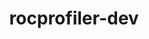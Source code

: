 ---
title: "rocprofiler-dev"
layout: cache
categories: [package, develop]
meta: {"compilers": ["gcc@11.4.0"], "num_specs": 210, "num_specs_by_stack": {"e4s": 22, "root": 210}, "oss": ["ubuntu22.04"], "platforms": ["linux"], "stacks": ["e4s", "root"], "targets": ["x86_64_v3"], "versions": ["6.3.3", "6.4.0", "6.4.1", "6.4.2", "6.4.3"]}
spec_details: [{"compiler": "gcc@11.4.0", "hash": "25r3v46vu63drfeadofdg73fnnr4tqqy", "os": "ubuntu22.04", "platform": "linux", "size": "-", "stacks": ["root"], "target": "x86_64_v3", "variants": ["build_system=cmake", "build_type=Release", "generator=make", "~ipo", "patches:=9f49746"], "versions": ["6.4.3"]}, {"compiler": "gcc@11.4.0", "hash": "27s2phbfwakghlopgtwslmxsk25wc6ad", "os": "ubuntu22.04", "platform": "linux", "size": "-", "stacks": ["root"], "target": "x86_64_v3", "variants": ["build_system=cmake", "build_type=Release", "generator=make", "~ipo", "patches:=9f49746"], "versions": ["6.3.3"]}, {"compiler": "gcc@11.4.0", "hash": "2jbcem6om7jd5pkoasu5vlxpxqojmq5r", "os": "ubuntu22.04", "platform": "linux", "size": "-", "stacks": ["root"], "target": "x86_64_v3", "variants": ["build_system=cmake", "build_type=Release", "generator=make", "~ipo", "patches:=9f49746"], "versions": ["6.4.0"]}, {"compiler": "gcc@11.4.0", "hash": "2pb3iyceunond2y5yeupy7zqojygyram", "os": "ubuntu22.04", "platform": "linux", "size": "-", "stacks": ["root"], "target": "x86_64_v3", "variants": ["build_system=cmake", "build_type=Release", "generator=make", "~ipo", "patches:=9f49746"], "versions": ["6.4.3"]}, {"compiler": "gcc@11.4.0", "hash": "2qfakpyprucryq6c4nhgoy5dgpwzvlwy", "os": "ubuntu22.04", "platform": "linux", "size": "-", "stacks": ["root"], "target": "x86_64_v3", "variants": ["build_system=cmake", "build_type=Release", "generator=make", "~ipo", "patches:=9f49746"], "versions": ["6.4.1"]}, {"compiler": "gcc@11.4.0", "hash": "2ti3xlfi2ycucac2eavb5oalt5mwxeef", "os": "ubuntu22.04", "platform": "linux", "size": "-", "stacks": ["root"], "target": "x86_64_v3", "variants": ["build_system=cmake", "build_type=Release", "generator=make", "~ipo", "patches:=9f49746"], "versions": ["6.3.3"]}, {"compiler": "gcc@11.4.0", "hash": "2ucl22noj5ecchm37x4utjcmwmvghdke", "os": "ubuntu22.04", "platform": "linux", "size": "-", "stacks": ["root"], "target": "x86_64_v3", "variants": ["build_system=cmake", "build_type=Release", "generator=make", "~ipo", "patches:=9f49746"], "versions": ["6.3.3"]}, {"compiler": "gcc@11.4.0", "hash": "2xyv7rrihq7w6na4ubcayqbgpytqrq3w", "os": "ubuntu22.04", "platform": "linux", "size": "-", "stacks": ["root"], "target": "x86_64_v3", "variants": ["build_system=cmake", "build_type=Release", "generator=make", "~ipo", "patches:=9f49746"], "versions": ["6.4.1"]}, {"compiler": "gcc@11.4.0", "hash": "2y6iewg7kgmrrcnik6wlq7dqkop72grk", "os": "ubuntu22.04", "platform": "linux", "size": "-", "stacks": ["root"], "target": "x86_64_v3", "variants": ["build_system=cmake", "build_type=Release", "generator=make", "~ipo", "patches:=9f49746"], "versions": ["6.4.1"]}, {"compiler": "gcc@11.4.0", "hash": "2zewam2tin3vnwrtrnrhsobn3e534p4u", "os": "ubuntu22.04", "platform": "linux", "size": "-", "stacks": ["root"], "target": "x86_64_v3", "variants": ["build_system=cmake", "build_type=Release", "generator=make", "~ipo", "patches:=9f49746"], "versions": ["6.3.3"]}, {"compiler": "gcc@11.4.0", "hash": "3cae57vpr5ekhdngmewc4wv2gkf2bgkx", "os": "ubuntu22.04", "platform": "linux", "size": "-", "stacks": ["root"], "target": "x86_64_v3", "variants": ["build_system=cmake", "build_type=Release", "generator=make", "~ipo", "patches:=9f49746"], "versions": ["6.3.3"]}, {"compiler": "gcc@11.4.0", "hash": "3k5rug6e37sded2te4zv3z7e2rpedmjw", "os": "ubuntu22.04", "platform": "linux", "size": "-", "stacks": ["root"], "target": "x86_64_v3", "variants": ["build_system=cmake", "build_type=Release", "generator=make", "~ipo", "patches:=9f49746"], "versions": ["6.4.1"]}, {"compiler": "gcc@11.4.0", "hash": "3snyn7u2nbwm6pkyghcm2h27kkxk2ekc", "os": "ubuntu22.04", "platform": "linux", "size": "-", "stacks": ["root"], "target": "x86_64_v3", "variants": ["build_system=cmake", "build_type=Release", "generator=make", "~ipo", "patches:=9f49746"], "versions": ["6.3.3"]}, {"compiler": "gcc@11.4.0", "hash": "3xc44o3htdctqr4h5ef7hn6yfj2wem67", "os": "ubuntu22.04", "platform": "linux", "size": "-", "stacks": ["root"], "target": "x86_64_v3", "variants": ["build_system=cmake", "build_type=Release", "generator=make", "~ipo", "patches:=9f49746"], "versions": ["6.4.0"]}, {"compiler": "gcc@11.4.0", "hash": "47c3divqpyj6nhu4i7vpffas66p7nw5z", "os": "ubuntu22.04", "platform": "linux", "size": "-", "stacks": ["root"], "target": "x86_64_v3", "variants": ["build_system=cmake", "build_type=Release", "generator=make", "~ipo", "patches:=9f49746"], "versions": ["6.4.1"]}, {"compiler": "gcc@11.4.0", "hash": "4lvmxnc4ikhrd2dxr26pe2jhmpfnxvbp", "os": "ubuntu22.04", "platform": "linux", "size": "-", "stacks": ["root"], "target": "x86_64_v3", "variants": ["build_system=cmake", "build_type=Release", "generator=make", "~ipo", "patches:=9f49746"], "versions": ["6.3.3"]}, {"compiler": "gcc@11.4.0", "hash": "4rqiktuz4jnixpnc57lsuerzmf3k3shf", "os": "ubuntu22.04", "platform": "linux", "size": "-", "stacks": ["root"], "target": "x86_64_v3", "variants": ["build_system=cmake", "build_type=Release", "generator=make", "~ipo", "patches:=9f49746"], "versions": ["6.4.1"]}, {"compiler": "gcc@11.4.0", "hash": "4svvysvw5ukzln7baq27zpcej6hx4gs6", "os": "ubuntu22.04", "platform": "linux", "size": "-", "stacks": ["root"], "target": "x86_64_v3", "variants": ["build_system=cmake", "build_type=Release", "generator=make", "~ipo", "patches:=9f49746"], "versions": ["6.4.3"]}, {"compiler": "gcc@11.4.0", "hash": "52g2xztfemsfe6cgnmqj6cqbfaw6rbzo", "os": "ubuntu22.04", "platform": "linux", "size": "-", "stacks": ["e4s", "root"], "target": "x86_64_v3", "variants": ["build_system=cmake", "build_type=Release", "generator=make", "~ipo", "patches:=9f49746"], "versions": ["6.4.3"]}, {"compiler": "gcc@11.4.0", "hash": "5jye5a3ci2slrqh7z5dlvq44pj77ynid", "os": "ubuntu22.04", "platform": "linux", "size": "-", "stacks": ["root"], "target": "x86_64_v3", "variants": ["build_system=cmake", "build_type=Release", "generator=make", "~ipo", "patches:=9f49746"], "versions": ["6.4.1"]}, {"compiler": "gcc@11.4.0", "hash": "5lluazwfg5vnywzp4kvvvuazjtng5yss", "os": "ubuntu22.04", "platform": "linux", "size": "-", "stacks": ["e4s", "root"], "target": "x86_64_v3", "variants": ["build_system=cmake", "build_type=Release", "generator=make", "~ipo", "patches:=9f49746"], "versions": ["6.4.3"]}, {"compiler": "gcc@11.4.0", "hash": "5ltccyrf6gm5uf26da5hxrtahfqcvx4m", "os": "ubuntu22.04", "platform": "linux", "size": "-", "stacks": ["root"], "target": "x86_64_v3", "variants": ["build_system=cmake", "build_type=Release", "generator=make", "~ipo", "patches:=9f49746"], "versions": ["6.4.1"]}, {"compiler": "gcc@11.4.0", "hash": "5niph4dpxa4xgbzv6ohsnzkbddvyzix5", "os": "ubuntu22.04", "platform": "linux", "size": "-", "stacks": ["root"], "target": "x86_64_v3", "variants": ["build_system=cmake", "build_type=Release", "generator=make", "~ipo", "patches:=9f49746"], "versions": ["6.4.0"]}, {"compiler": "gcc@11.4.0", "hash": "5t224x6s5taxo4grloptjenam6sku6jl", "os": "ubuntu22.04", "platform": "linux", "size": "-", "stacks": ["e4s", "root"], "target": "x86_64_v3", "variants": ["build_system=cmake", "build_type=Release", "generator=make", "~ipo", "patches:=9f49746"], "versions": ["6.4.3"]}, {"compiler": "gcc@11.4.0", "hash": "62kelmyolzxqirqnu4o3ziimgeqvgl7i", "os": "ubuntu22.04", "platform": "linux", "size": "-", "stacks": ["root"], "target": "x86_64_v3", "variants": ["build_system=cmake", "build_type=Release", "generator=make", "~ipo", "patches:=9f49746"], "versions": ["6.4.3"]}, {"compiler": "gcc@11.4.0", "hash": "6mjviio63h2avr3j5nsexmfzuswgeoi7", "os": "ubuntu22.04", "platform": "linux", "size": "-", "stacks": ["root"], "target": "x86_64_v3", "variants": ["build_system=cmake", "build_type=Release", "generator=make", "~ipo", "patches:=9f49746"], "versions": ["6.3.3"]}, {"compiler": "gcc@11.4.0", "hash": "6pv7iwossl37fz2h7k65tbiavuh5yhvf", "os": "ubuntu22.04", "platform": "linux", "size": "-", "stacks": ["root"], "target": "x86_64_v3", "variants": ["build_system=cmake", "build_type=Release", "generator=make", "~ipo", "patches:=9f49746"], "versions": ["6.4.1"]}, {"compiler": "gcc@11.4.0", "hash": "76aehcgurf6tahjpmnspcilkd4zfgkfy", "os": "ubuntu22.04", "platform": "linux", "size": "-", "stacks": ["e4s", "root"], "target": "x86_64_v3", "variants": ["build_system=cmake", "build_type=Release", "generator=make", "~ipo", "patches:=9f49746"], "versions": ["6.4.3"]}, {"compiler": "gcc@11.4.0", "hash": "77uzjlf43c6c74tp7l5c6gctc3amq6cd", "os": "ubuntu22.04", "platform": "linux", "size": "-", "stacks": ["root"], "target": "x86_64_v3", "variants": ["build_system=cmake", "build_type=Release", "generator=make", "~ipo", "patches:=9f49746"], "versions": ["6.4.1"]}, {"compiler": "gcc@11.4.0", "hash": "7ccuut3ou67irwwzb2njw7zv4tstxld2", "os": "ubuntu22.04", "platform": "linux", "size": "-", "stacks": ["root"], "target": "x86_64_v3", "variants": ["build_system=cmake", "build_type=Release", "generator=make", "~ipo", "patches:=9f49746"], "versions": ["6.3.3"]}, {"compiler": "gcc@11.4.0", "hash": "7ivinfcyhuz3ogise2nk6hrahpgvmm22", "os": "ubuntu22.04", "platform": "linux", "size": "-", "stacks": ["root"], "target": "x86_64_v3", "variants": ["build_system=cmake", "build_type=Release", "generator=make", "~ipo", "patches:=9f49746"], "versions": ["6.4.1"]}, {"compiler": "gcc@11.4.0", "hash": "7mvzik2mlo4a7fkmnceumuk5v2frucrt", "os": "ubuntu22.04", "platform": "linux", "size": "-", "stacks": ["root"], "target": "x86_64_v3", "variants": ["build_system=cmake", "build_type=Release", "generator=make", "~ipo", "patches:=9f49746"], "versions": ["6.4.2"]}, {"compiler": "gcc@11.4.0", "hash": "7w6pa4pecfd2xbngdatocdfpalafdycl", "os": "ubuntu22.04", "platform": "linux", "size": "-", "stacks": ["root"], "target": "x86_64_v3", "variants": ["build_system=cmake", "build_type=Release", "generator=make", "~ipo", "patches:=9f49746"], "versions": ["6.4.3"]}, {"compiler": "gcc@11.4.0", "hash": "7xgc4zuyiafivnd7hvsx2intkpqtos7e", "os": "ubuntu22.04", "platform": "linux", "size": "-", "stacks": ["root"], "target": "x86_64_v3", "variants": ["build_system=cmake", "build_type=Release", "generator=make", "~ipo", "patches:=9f49746"], "versions": ["6.3.3"]}, {"compiler": "gcc@11.4.0", "hash": "7zqms6clpx5knnbnb2vh246xudq3qrbs", "os": "ubuntu22.04", "platform": "linux", "size": "-", "stacks": ["root"], "target": "x86_64_v3", "variants": ["build_system=cmake", "build_type=Release", "generator=make", "~ipo", "patches:=9f49746"], "versions": ["6.3.3"]}, {"compiler": "gcc@11.4.0", "hash": "aauaydnbaysc3darl5uafqcwejq2vnkm", "os": "ubuntu22.04", "platform": "linux", "size": "-", "stacks": ["root"], "target": "x86_64_v3", "variants": ["build_system=cmake", "build_type=Release", "generator=make", "~ipo", "patches:=9f49746"], "versions": ["6.3.3"]}, {"compiler": "gcc@11.4.0", "hash": "ad6dcnpmkepgqjse4ak5r6put3i6nfq5", "os": "ubuntu22.04", "platform": "linux", "size": "-", "stacks": ["root"], "target": "x86_64_v3", "variants": ["build_system=cmake", "build_type=Release", "generator=make", "~ipo", "patches:=9f49746"], "versions": ["6.4.3"]}, {"compiler": "gcc@11.4.0", "hash": "b55euhubuicinmtgwjdicb6fya52ayhc", "os": "ubuntu22.04", "platform": "linux", "size": "-", "stacks": ["root"], "target": "x86_64_v3", "variants": ["build_system=cmake", "build_type=Release", "generator=make", "~ipo", "patches:=9f49746"], "versions": ["6.3.3"]}, {"compiler": "gcc@11.4.0", "hash": "bhgdvhs5d356r2tkxfusete4q5b7ccnm", "os": "ubuntu22.04", "platform": "linux", "size": "-", "stacks": ["root"], "target": "x86_64_v3", "variants": ["build_system=cmake", "build_type=Release", "generator=make", "~ipo", "patches:=9f49746"], "versions": ["6.4.3"]}, {"compiler": "gcc@11.4.0", "hash": "bivugug5cweo62knkgidfedmkw3n5yyx", "os": "ubuntu22.04", "platform": "linux", "size": "-", "stacks": ["root"], "target": "x86_64_v3", "variants": ["build_system=cmake", "build_type=Release", "generator=make", "~ipo", "patches:=9f49746"], "versions": ["6.4.3"]}, {"compiler": "gcc@11.4.0", "hash": "blbgkio3gbpfmwcoxqhcmy762mv3rznp", "os": "ubuntu22.04", "platform": "linux", "size": "-", "stacks": ["root"], "target": "x86_64_v3", "variants": ["build_system=cmake", "build_type=Release", "generator=make", "~ipo", "patches:=9f49746"], "versions": ["6.4.1"]}, {"compiler": "gcc@11.4.0", "hash": "bnchbonsy2mku7hwepv3xdftdpudx4qt", "os": "ubuntu22.04", "platform": "linux", "size": "-", "stacks": ["root"], "target": "x86_64_v3", "variants": ["build_system=cmake", "build_type=Release", "generator=make", "~ipo", "patches:=9f49746"], "versions": ["6.4.1"]}, {"compiler": "gcc@11.4.0", "hash": "boqvrxmibcsvlyejkqrdifyt7u732gon", "os": "ubuntu22.04", "platform": "linux", "size": "-", "stacks": ["root"], "target": "x86_64_v3", "variants": ["build_system=cmake", "build_type=Release", "generator=make", "~ipo", "patches:=9f49746"], "versions": ["6.3.3"]}, {"compiler": "gcc@11.4.0", "hash": "btqdzdnhx362colyoc4d6qpu5gsur7fg", "os": "ubuntu22.04", "platform": "linux", "size": "-", "stacks": ["root"], "target": "x86_64_v3", "variants": ["build_system=cmake", "build_type=Release", "generator=make", "~ipo", "patches:=9f49746"], "versions": ["6.4.3"]}, {"compiler": "gcc@11.4.0", "hash": "c5rrah74dhjpkgfrwk62dfvpmuvm66vw", "os": "ubuntu22.04", "platform": "linux", "size": "-", "stacks": ["root"], "target": "x86_64_v3", "variants": ["build_system=cmake", "build_type=Release", "generator=make", "~ipo", "patches:=9f49746"], "versions": ["6.4.1"]}, {"compiler": "gcc@11.4.0", "hash": "c7tofyg5drn7jzevpvpjhedsvxgr5zpv", "os": "ubuntu22.04", "platform": "linux", "size": "-", "stacks": ["e4s", "root"], "target": "x86_64_v3", "variants": ["build_system=cmake", "build_type=Release", "generator=make", "~ipo", "patches:=9f49746"], "versions": ["6.4.3"]}, {"compiler": "gcc@11.4.0", "hash": "cftsh3yxgdtahxzycred63bq5sgbx3x2", "os": "ubuntu22.04", "platform": "linux", "size": "-", "stacks": ["root"], "target": "x86_64_v3", "variants": ["build_system=cmake", "build_type=Release", "generator=make", "~ipo", "patches:=9f49746"], "versions": ["6.4.2"]}, {"compiler": "gcc@11.4.0", "hash": "cjadlrphi52ekmqdkqml4otpxnauwk3p", "os": "ubuntu22.04", "platform": "linux", "size": "-", "stacks": ["root"], "target": "x86_64_v3", "variants": ["build_system=cmake", "build_type=Release", "generator=make", "~ipo", "patches:=9f49746"], "versions": ["6.3.3"]}, {"compiler": "gcc@11.4.0", "hash": "cpmqlbpsderekn4gyubhdfs3fiad6x6k", "os": "ubuntu22.04", "platform": "linux", "size": "-", "stacks": ["root"], "target": "x86_64_v3", "variants": ["build_system=cmake", "build_type=Release", "generator=make", "~ipo", "patches:=9f49746"], "versions": ["6.4.2"]}, {"compiler": "gcc@11.4.0", "hash": "csvw7puyp5bbjau5n3647t2oinarfmjy", "os": "ubuntu22.04", "platform": "linux", "size": "-", "stacks": ["e4s", "root"], "target": "x86_64_v3", "variants": ["build_system=cmake", "build_type=Release", "generator=make", "~ipo", "patches:=9f49746"], "versions": ["6.4.3"]}, {"compiler": "gcc@11.4.0", "hash": "cxn4s7l6awhhbuihorfwtqaxwkyxf65c", "os": "ubuntu22.04", "platform": "linux", "size": "-", "stacks": ["root"], "target": "x86_64_v3", "variants": ["build_system=cmake", "build_type=Release", "generator=make", "~ipo", "patches:=9f49746"], "versions": ["6.4.0"]}, {"compiler": "gcc@11.4.0", "hash": "czyc2gzu47lbuj7nq3n25qmbad3os5pm", "os": "ubuntu22.04", "platform": "linux", "size": "-", "stacks": ["root"], "target": "x86_64_v3", "variants": ["build_system=cmake", "build_type=Release", "generator=make", "~ipo", "patches:=9f49746"], "versions": ["6.4.2"]}, {"compiler": "gcc@11.4.0", "hash": "d27ymlggm2jxs2kg3625aj7ieypvmrec", "os": "ubuntu22.04", "platform": "linux", "size": "-", "stacks": ["root"], "target": "x86_64_v3", "variants": ["build_system=cmake", "build_type=Release", "generator=make", "~ipo", "patches:=9f49746"], "versions": ["6.4.1"]}, {"compiler": "gcc@11.4.0", "hash": "dbhwp4z254g7zgbr7pta2wctcejwthsx", "os": "ubuntu22.04", "platform": "linux", "size": "-", "stacks": ["root"], "target": "x86_64_v3", "variants": ["build_system=cmake", "build_type=Release", "generator=make", "~ipo", "patches:=9f49746"], "versions": ["6.4.0"]}, {"compiler": "gcc@11.4.0", "hash": "dgubmx3gw4n7h5g4lvd4rx56vt6jgvdh", "os": "ubuntu22.04", "platform": "linux", "size": "-", "stacks": ["root"], "target": "x86_64_v3", "variants": ["build_system=cmake", "build_type=Release", "generator=make", "~ipo", "patches:=9f49746"], "versions": ["6.4.2"]}, {"compiler": "gcc@11.4.0", "hash": "dijhn5w36njfnc5bmg6qsn7mxssy4zhr", "os": "ubuntu22.04", "platform": "linux", "size": "-", "stacks": ["root"], "target": "x86_64_v3", "variants": ["build_system=cmake", "build_type=Release", "generator=make", "~ipo", "patches:=9f49746"], "versions": ["6.4.3"]}, {"compiler": "gcc@11.4.0", "hash": "dsxydcasdwl2mo56drhj3dylq2qypshi", "os": "ubuntu22.04", "platform": "linux", "size": "-", "stacks": ["root"], "target": "x86_64_v3", "variants": ["build_system=cmake", "build_type=Release", "generator=make", "~ipo", "patches:=9f49746"], "versions": ["6.4.2"]}, {"compiler": "gcc@11.4.0", "hash": "dujui2qqztkidbjd4ld7fvitbc4bvg6u", "os": "ubuntu22.04", "platform": "linux", "size": "-", "stacks": ["root"], "target": "x86_64_v3", "variants": ["build_system=cmake", "build_type=Release", "generator=make", "~ipo", "patches:=9f49746"], "versions": ["6.4.2"]}, {"compiler": "gcc@11.4.0", "hash": "dw5nyuwugktqmk2ujfcpsocmvma7km4k", "os": "ubuntu22.04", "platform": "linux", "size": "-", "stacks": ["root"], "target": "x86_64_v3", "variants": ["build_system=cmake", "build_type=Release", "generator=make", "~ipo", "patches:=9f49746"], "versions": ["6.4.3"]}, {"compiler": "gcc@11.4.0", "hash": "eikkbankrm73lbt556flonr4rd5fn3o6", "os": "ubuntu22.04", "platform": "linux", "size": "-", "stacks": ["root"], "target": "x86_64_v3", "variants": ["build_system=cmake", "build_type=Release", "generator=make", "~ipo", "patches:=9f49746"], "versions": ["6.3.3"]}, {"compiler": "gcc@11.4.0", "hash": "enpfewiwhtawqsi2of2iks6c2fh2oole", "os": "ubuntu22.04", "platform": "linux", "size": "-", "stacks": ["root"], "target": "x86_64_v3", "variants": ["build_system=cmake", "build_type=Release", "generator=make", "~ipo", "patches:=9f49746"], "versions": ["6.4.1"]}, {"compiler": "gcc@11.4.0", "hash": "esue4v3gjmsk2mb4mztltmpu2q3xhhhw", "os": "ubuntu22.04", "platform": "linux", "size": "-", "stacks": ["root"], "target": "x86_64_v3", "variants": ["build_system=cmake", "build_type=Release", "generator=make", "~ipo", "patches:=9f49746"], "versions": ["6.4.0"]}, {"compiler": "gcc@11.4.0", "hash": "euk7o6afqclzkyecude3nfzboz2x357t", "os": "ubuntu22.04", "platform": "linux", "size": "-", "stacks": ["e4s", "root"], "target": "x86_64_v3", "variants": ["build_system=cmake", "build_type=Release", "generator=make", "~ipo", "patches:=9f49746"], "versions": ["6.4.3"]}, {"compiler": "gcc@11.4.0", "hash": "ezjpf4ej5xposyiqfu5wwn55lqxnozwz", "os": "ubuntu22.04", "platform": "linux", "size": "-", "stacks": ["root"], "target": "x86_64_v3", "variants": ["build_system=cmake", "build_type=Release", "generator=make", "~ipo", "patches:=9f49746"], "versions": ["6.4.0"]}, {"compiler": "gcc@11.4.0", "hash": "f4y6nazimseof36lndiodxiqstovqtmx", "os": "ubuntu22.04", "platform": "linux", "size": "-", "stacks": ["root"], "target": "x86_64_v3", "variants": ["build_system=cmake", "build_type=Release", "generator=make", "~ipo", "patches:=9f49746"], "versions": ["6.4.3"]}, {"compiler": "gcc@11.4.0", "hash": "fgdbjjvv6lljlsfwqqbvcdjpkdxc5dpx", "os": "ubuntu22.04", "platform": "linux", "size": "-", "stacks": ["root"], "target": "x86_64_v3", "variants": ["build_system=cmake", "build_type=Release", "generator=make", "~ipo", "patches:=9f49746"], "versions": ["6.4.1"]}, {"compiler": "gcc@11.4.0", "hash": "fitf3i5in37xgzmfpqk7sibvlaxkgmk4", "os": "ubuntu22.04", "platform": "linux", "size": "-", "stacks": ["e4s", "root"], "target": "x86_64_v3", "variants": ["build_system=cmake", "build_type=Release", "generator=make", "~ipo", "patches:=9f49746"], "versions": ["6.4.3"]}, {"compiler": "gcc@11.4.0", "hash": "fk3d6gji36bfpc5snlwm3bksiqma5kme", "os": "ubuntu22.04", "platform": "linux", "size": "-", "stacks": ["root"], "target": "x86_64_v3", "variants": ["build_system=cmake", "build_type=Release", "generator=make", "~ipo", "patches:=9f49746"], "versions": ["6.4.1"]}, {"compiler": "gcc@11.4.0", "hash": "fnhox4f4huxswz4glqcyf356mn5j2ddq", "os": "ubuntu22.04", "platform": "linux", "size": "-", "stacks": ["e4s", "root"], "target": "x86_64_v3", "variants": ["build_system=cmake", "build_type=Release", "generator=make", "~ipo", "patches:=9f49746"], "versions": ["6.4.3"]}, {"compiler": "gcc@11.4.0", "hash": "g2bsqsxgcbkkqwte4i6pxzuhq45pmgsb", "os": "ubuntu22.04", "platform": "linux", "size": "-", "stacks": ["root"], "target": "x86_64_v3", "variants": ["build_system=cmake", "build_type=Release", "generator=make", "~ipo", "patches:=9f49746"], "versions": ["6.3.3"]}, {"compiler": "gcc@11.4.0", "hash": "g3x4an54i2neaw6rk4d3nnt6xmqnealh", "os": "ubuntu22.04", "platform": "linux", "size": "-", "stacks": ["root"], "target": "x86_64_v3", "variants": ["build_system=cmake", "build_type=Release", "generator=make", "~ipo", "patches:=9f49746"], "versions": ["6.4.1"]}, {"compiler": "gcc@11.4.0", "hash": "gccug7xwdndy4jxn5ykhzdgreavc5rdz", "os": "ubuntu22.04", "platform": "linux", "size": "-", "stacks": ["root"], "target": "x86_64_v3", "variants": ["build_system=cmake", "build_type=Release", "generator=make", "~ipo", "patches:=9f49746"], "versions": ["6.4.1"]}, {"compiler": "gcc@11.4.0", "hash": "gm7tkb7yaexjmt7bg5rfiqlms2xerpxs", "os": "ubuntu22.04", "platform": "linux", "size": "-", "stacks": ["e4s", "root"], "target": "x86_64_v3", "variants": ["build_system=cmake", "build_type=Release", "generator=make", "~ipo", "patches:=9f49746"], "versions": ["6.4.3"]}, {"compiler": "gcc@11.4.0", "hash": "gsbn7tveuuipbz6j24rptychmdt2lzue", "os": "ubuntu22.04", "platform": "linux", "size": "-", "stacks": ["root"], "target": "x86_64_v3", "variants": ["build_system=cmake", "build_type=Release", "generator=make", "~ipo", "patches:=9f49746"], "versions": ["6.4.3"]}, {"compiler": "gcc@11.4.0", "hash": "gyrsxjv3dkgmf5uhdfk5mqtv5mvmnkec", "os": "ubuntu22.04", "platform": "linux", "size": "-", "stacks": ["root"], "target": "x86_64_v3", "variants": ["build_system=cmake", "build_type=Release", "generator=make", "~ipo", "patches:=9f49746"], "versions": ["6.4.1"]}, {"compiler": "gcc@11.4.0", "hash": "h4jfsnkxfa2er3zekd2xvt7rpemkmd4v", "os": "ubuntu22.04", "platform": "linux", "size": "-", "stacks": ["root"], "target": "x86_64_v3", "variants": ["build_system=cmake", "build_type=Release", "generator=make", "~ipo", "patches:=9f49746"], "versions": ["6.4.0"]}, {"compiler": "gcc@11.4.0", "hash": "h5g22ci2dosuuw4wl2veoagu3dursmil", "os": "ubuntu22.04", "platform": "linux", "size": "-", "stacks": ["root"], "target": "x86_64_v3", "variants": ["build_system=cmake", "build_type=Release", "generator=make", "~ipo", "patches:=9f49746"], "versions": ["6.4.1"]}, {"compiler": "gcc@11.4.0", "hash": "h7xcx2r2wctrynwyqtth5v4fhi46hrom", "os": "ubuntu22.04", "platform": "linux", "size": "-", "stacks": ["root"], "target": "x86_64_v3", "variants": ["build_system=cmake", "build_type=Release", "generator=make", "~ipo", "patches:=9f49746"], "versions": ["6.4.1"]}, {"compiler": "gcc@11.4.0", "hash": "hdmkt4jsbjtxyecwmu63swi3reylmxgj", "os": "ubuntu22.04", "platform": "linux", "size": "-", "stacks": ["root"], "target": "x86_64_v3", "variants": ["build_system=cmake", "build_type=Release", "generator=make", "~ipo", "patches:=9f49746"], "versions": ["6.4.1"]}, {"compiler": "gcc@11.4.0", "hash": "hepnz74njxn2e5iuncipx4iu6x3ez4yi", "os": "ubuntu22.04", "platform": "linux", "size": "-", "stacks": ["root"], "target": "x86_64_v3", "variants": ["build_system=cmake", "build_type=Release", "generator=make", "~ipo", "patches:=9f49746"], "versions": ["6.4.1"]}, {"compiler": "gcc@11.4.0", "hash": "hiatd66cv4opv2mpbzymfi62klpynify", "os": "ubuntu22.04", "platform": "linux", "size": "-", "stacks": ["root"], "target": "x86_64_v3", "variants": ["build_system=cmake", "build_type=Release", "generator=make", "~ipo", "patches:=9f49746"], "versions": ["6.4.3"]}, {"compiler": "gcc@11.4.0", "hash": "hjxkynh7ksqs3zv5hbphoskffeeusbuy", "os": "ubuntu22.04", "platform": "linux", "size": "-", "stacks": ["root"], "target": "x86_64_v3", "variants": ["build_system=cmake", "build_type=Release", "generator=make", "~ipo", "patches:=9f49746"], "versions": ["6.4.1"]}, {"compiler": "gcc@11.4.0", "hash": "hnayxhich4e65ovapyf5uwoyelhrz557", "os": "ubuntu22.04", "platform": "linux", "size": "-", "stacks": ["root"], "target": "x86_64_v3", "variants": ["build_system=cmake", "build_type=Release", "generator=make", "~ipo", "patches:=9f49746"], "versions": ["6.3.3"]}, {"compiler": "gcc@11.4.0", "hash": "hrpketxkrt334ovguh4ozwpfmnquudab", "os": "ubuntu22.04", "platform": "linux", "size": "-", "stacks": ["root"], "target": "x86_64_v3", "variants": ["build_system=cmake", "build_type=Release", "generator=make", "~ipo", "patches:=9f49746"], "versions": ["6.4.2"]}, {"compiler": "gcc@11.4.0", "hash": "hvbn7px3ry5xi6szyfn2infqhtdud5gx", "os": "ubuntu22.04", "platform": "linux", "size": "-", "stacks": ["root"], "target": "x86_64_v3", "variants": ["build_system=cmake", "build_type=Release", "generator=make", "~ipo", "patches:=9f49746"], "versions": ["6.3.3"]}, {"compiler": "gcc@11.4.0", "hash": "hzs4kockvx22rgrvbqtte2gm267q4gpb", "os": "ubuntu22.04", "platform": "linux", "size": "-", "stacks": ["root"], "target": "x86_64_v3", "variants": ["build_system=cmake", "build_type=Release", "generator=make", "~ipo", "patches:=9f49746"], "versions": ["6.4.0"]}, {"compiler": "gcc@11.4.0", "hash": "i36myvasl2nu6jahlbs3pxhcmbbcpwun", "os": "ubuntu22.04", "platform": "linux", "size": "-", "stacks": ["root"], "target": "x86_64_v3", "variants": ["build_system=cmake", "build_type=Release", "generator=make", "~ipo", "patches:=9f49746"], "versions": ["6.4.3"]}, {"compiler": "gcc@11.4.0", "hash": "i5ciivjkwwb2botmjud7lhdn6rsqx37y", "os": "ubuntu22.04", "platform": "linux", "size": "-", "stacks": ["root"], "target": "x86_64_v3", "variants": ["build_system=cmake", "build_type=Release", "generator=make", "~ipo", "patches:=9f49746"], "versions": ["6.3.3"]}, {"compiler": "gcc@11.4.0", "hash": "iamph5p6jt7rekt3yck36pjhjcsbxkhw", "os": "ubuntu22.04", "platform": "linux", "size": "-", "stacks": ["e4s", "root"], "target": "x86_64_v3", "variants": ["build_system=cmake", "build_type=Release", "generator=make", "~ipo", "patches:=9f49746"], "versions": ["6.4.3"]}, {"compiler": "gcc@11.4.0", "hash": "ihyudvwaa5yh6p2hgcrcx5aups3zvrnf", "os": "ubuntu22.04", "platform": "linux", "size": "-", "stacks": ["e4s", "root"], "target": "x86_64_v3", "variants": ["build_system=cmake", "build_type=Release", "generator=make", "~ipo", "patches:=9f49746"], "versions": ["6.4.3"]}, {"compiler": "gcc@11.4.0", "hash": "iuki5lzizg7rytyjxxp52d3prum5dhei", "os": "ubuntu22.04", "platform": "linux", "size": "-", "stacks": ["root"], "target": "x86_64_v3", "variants": ["build_system=cmake", "build_type=Release", "generator=make", "~ipo", "patches:=9f49746"], "versions": ["6.4.1"]}, {"compiler": "gcc@11.4.0", "hash": "iw4p3j4j5jmvxprupwaxicu533f6wu5a", "os": "ubuntu22.04", "platform": "linux", "size": "-", "stacks": ["root"], "target": "x86_64_v3", "variants": ["build_system=cmake", "build_type=Release", "generator=make", "~ipo", "patches:=9f49746"], "versions": ["6.4.1"]}, {"compiler": "gcc@11.4.0", "hash": "iwdmizude5rc2txuxcnfadnyeo3rjlxg", "os": "ubuntu22.04", "platform": "linux", "size": "-", "stacks": ["root"], "target": "x86_64_v3", "variants": ["build_system=cmake", "build_type=Release", "generator=make", "~ipo", "patches:=9f49746"], "versions": ["6.4.2"]}, {"compiler": "gcc@11.4.0", "hash": "iyg6qsgwjfiv3tonqza6fpwapirbfiyj", "os": "ubuntu22.04", "platform": "linux", "size": "-", "stacks": ["root"], "target": "x86_64_v3", "variants": ["build_system=cmake", "build_type=Release", "generator=make", "~ipo", "patches:=9f49746"], "versions": ["6.4.1"]}, {"compiler": "gcc@11.4.0", "hash": "j3meavff5hw7mba473uyksqtf6l6ookj", "os": "ubuntu22.04", "platform": "linux", "size": "-", "stacks": ["root"], "target": "x86_64_v3", "variants": ["build_system=cmake", "build_type=Release", "generator=make", "~ipo", "patches:=9f49746"], "versions": ["6.4.3"]}, {"compiler": "gcc@11.4.0", "hash": "ja74veryp3taiyja5lf6jgrvz2myxb5a", "os": "ubuntu22.04", "platform": "linux", "size": "-", "stacks": ["e4s", "root"], "target": "x86_64_v3", "variants": ["build_system=cmake", "build_type=Release", "generator=make", "~ipo", "patches:=9f49746"], "versions": ["6.4.3"]}, {"compiler": "gcc@11.4.0", "hash": "jchuflszrt6r6u4qqm465v25irhpedzc", "os": "ubuntu22.04", "platform": "linux", "size": "-", "stacks": ["root"], "target": "x86_64_v3", "variants": ["build_system=cmake", "build_type=Release", "generator=make", "~ipo", "patches:=9f49746"], "versions": ["6.4.3"]}, {"compiler": "gcc@11.4.0", "hash": "jcvu6dhzlj5dqys7ajq3xv4jjbe5oxxb", "os": "ubuntu22.04", "platform": "linux", "size": "-", "stacks": ["root"], "target": "x86_64_v3", "variants": ["build_system=cmake", "build_type=Release", "generator=make", "~ipo", "patches:=9f49746"], "versions": ["6.4.3"]}, {"compiler": "gcc@11.4.0", "hash": "jhobrxnhucbvbw6tkfdkeokwcdeqt2lz", "os": "ubuntu22.04", "platform": "linux", "size": "-", "stacks": ["root"], "target": "x86_64_v3", "variants": ["build_system=cmake", "build_type=Release", "generator=make", "~ipo", "patches:=9f49746"], "versions": ["6.3.3"]}, {"compiler": "gcc@11.4.0", "hash": "jkh6g6mppqlyse7kity3ivp7k7pefd6l", "os": "ubuntu22.04", "platform": "linux", "size": "-", "stacks": ["root"], "target": "x86_64_v3", "variants": ["build_system=cmake", "build_type=Release", "generator=make", "~ipo", "patches:=9f49746"], "versions": ["6.4.1"]}, {"compiler": "gcc@11.4.0", "hash": "jlnag2tx2pz7q2a3luje7p63ble4zvca", "os": "ubuntu22.04", "platform": "linux", "size": "-", "stacks": ["root"], "target": "x86_64_v3", "variants": ["build_system=cmake", "build_type=Release", "generator=make", "~ipo", "patches:=9f49746"], "versions": ["6.3.3"]}, {"compiler": "gcc@11.4.0", "hash": "jmv4y3mxxsu35335o3plhxlbumr3hgp6", "os": "ubuntu22.04", "platform": "linux", "size": "-", "stacks": ["root"], "target": "x86_64_v3", "variants": ["build_system=cmake", "build_type=Release", "generator=make", "~ipo", "patches:=9f49746"], "versions": ["6.4.2"]}, {"compiler": "gcc@11.4.0", "hash": "jnuhg3g7bidi4hcqgxaqbg22aur4iocm", "os": "ubuntu22.04", "platform": "linux", "size": "-", "stacks": ["root"], "target": "x86_64_v3", "variants": ["build_system=cmake", "build_type=Release", "generator=make", "~ipo", "patches:=9f49746"], "versions": ["6.4.1"]}, {"compiler": "gcc@11.4.0", "hash": "joyhydcxvgkhuqsknsbqnqbjqfpjemzn", "os": "ubuntu22.04", "platform": "linux", "size": "-", "stacks": ["root"], "target": "x86_64_v3", "variants": ["build_system=cmake", "build_type=Release", "generator=make", "~ipo", "patches:=9f49746"], "versions": ["6.4.3"]}, {"compiler": "gcc@11.4.0", "hash": "jpnldkf3fmhbm6yw6uf5vh7rykcdkbxz", "os": "ubuntu22.04", "platform": "linux", "size": "-", "stacks": ["root"], "target": "x86_64_v3", "variants": ["build_system=cmake", "build_type=Release", "generator=make", "~ipo", "patches:=9f49746"], "versions": ["6.4.1"]}, {"compiler": "gcc@11.4.0", "hash": "jr5paj2lojd3pg2f6ulifax2exgn2vfc", "os": "ubuntu22.04", "platform": "linux", "size": "-", "stacks": ["root"], "target": "x86_64_v3", "variants": ["build_system=cmake", "build_type=Release", "generator=make", "~ipo", "patches:=9f49746"], "versions": ["6.4.3"]}, {"compiler": "gcc@11.4.0", "hash": "jxbqf2vp6ccm5ikhy4hg5epnxf2jgkbe", "os": "ubuntu22.04", "platform": "linux", "size": "-", "stacks": ["root"], "target": "x86_64_v3", "variants": ["build_system=cmake", "build_type=Release", "generator=make", "~ipo", "patches:=9f49746"], "versions": ["6.4.1"]}, {"compiler": "gcc@11.4.0", "hash": "jxo4u5asfn52usg3jnescvfi6mw5nla5", "os": "ubuntu22.04", "platform": "linux", "size": "-", "stacks": ["root"], "target": "x86_64_v3", "variants": ["build_system=cmake", "build_type=Release", "generator=make", "~ipo", "patches:=9f49746"], "versions": ["6.4.1"]}, {"compiler": "gcc@11.4.0", "hash": "jynela2evotrnz2lbcxdgjfrum3bkx3n", "os": "ubuntu22.04", "platform": "linux", "size": "-", "stacks": ["e4s", "root"], "target": "x86_64_v3", "variants": ["build_system=cmake", "build_type=Release", "generator=make", "~ipo", "patches:=9f49746"], "versions": ["6.4.3"]}, {"compiler": "gcc@11.4.0", "hash": "k67rgx3knladn27uypmwsfkphqopi245", "os": "ubuntu22.04", "platform": "linux", "size": "-", "stacks": ["root"], "target": "x86_64_v3", "variants": ["build_system=cmake", "build_type=Release", "generator=make", "~ipo", "patches:=9f49746"], "versions": ["6.3.3"]}, {"compiler": "gcc@11.4.0", "hash": "kcv6b4pd5tbjdnszi2udfsnvte7lxkfh", "os": "ubuntu22.04", "platform": "linux", "size": "-", "stacks": ["root"], "target": "x86_64_v3", "variants": ["build_system=cmake", "build_type=Release", "generator=make", "~ipo", "patches:=9f49746"], "versions": ["6.3.3"]}, {"compiler": "gcc@11.4.0", "hash": "kegwqjyk2blirbc45zwtuvgry4xe2ubs", "os": "ubuntu22.04", "platform": "linux", "size": "-", "stacks": ["root"], "target": "x86_64_v3", "variants": ["build_system=cmake", "build_type=Release", "generator=make", "~ipo", "patches:=9f49746"], "versions": ["6.3.3"]}, {"compiler": "gcc@11.4.0", "hash": "koax7sbu6na7ohc7xv5xv6ywpdfkwafr", "os": "ubuntu22.04", "platform": "linux", "size": "-", "stacks": ["root"], "target": "x86_64_v3", "variants": ["build_system=cmake", "build_type=Release", "generator=make", "~ipo", "patches:=9f49746"], "versions": ["6.4.0"]}, {"compiler": "gcc@11.4.0", "hash": "kt3wstakwphkiakng7avff6g4el47fmj", "os": "ubuntu22.04", "platform": "linux", "size": "-", "stacks": ["root"], "target": "x86_64_v3", "variants": ["build_system=cmake", "build_type=Release", "generator=make", "~ipo", "patches:=9f49746"], "versions": ["6.4.1"]}, {"compiler": "gcc@11.4.0", "hash": "kth2skw2l3stwgmc2cfslnyvlyw7yncg", "os": "ubuntu22.04", "platform": "linux", "size": "-", "stacks": ["root"], "target": "x86_64_v3", "variants": ["build_system=cmake", "build_type=Release", "generator=make", "~ipo", "patches:=9f49746"], "versions": ["6.4.2"]}, {"compiler": "gcc@11.4.0", "hash": "kumzkxxgojs5jywoe3tokfw5ekl3rjyr", "os": "ubuntu22.04", "platform": "linux", "size": "-", "stacks": ["root"], "target": "x86_64_v3", "variants": ["build_system=cmake", "build_type=Release", "generator=make", "~ipo", "patches:=9f49746"], "versions": ["6.4.1"]}, {"compiler": "gcc@11.4.0", "hash": "kw6yjjpwi4xrn57d6fstfwoxm44dgm3n", "os": "ubuntu22.04", "platform": "linux", "size": "-", "stacks": ["e4s", "root"], "target": "x86_64_v3", "variants": ["build_system=cmake", "build_type=Release", "generator=make", "~ipo", "patches:=9f49746"], "versions": ["6.4.3"]}, {"compiler": "gcc@11.4.0", "hash": "l3ox5llvzzr2fhi5viduf4xq25ic52df", "os": "ubuntu22.04", "platform": "linux", "size": "-", "stacks": ["root"], "target": "x86_64_v3", "variants": ["build_system=cmake", "build_type=Release", "generator=make", "~ipo", "patches:=9f49746"], "versions": ["6.4.3"]}, {"compiler": "gcc@11.4.0", "hash": "lcwebsgvvcct54au7yv2axthopodlib4", "os": "ubuntu22.04", "platform": "linux", "size": "-", "stacks": ["root"], "target": "x86_64_v3", "variants": ["build_system=cmake", "build_type=Release", "generator=make", "~ipo", "patches:=9f49746"], "versions": ["6.3.3"]}, {"compiler": "gcc@11.4.0", "hash": "lp5mct4biu47vfy6nw3weejw26n2ds65", "os": "ubuntu22.04", "platform": "linux", "size": "-", "stacks": ["root"], "target": "x86_64_v3", "variants": ["build_system=cmake", "build_type=Release", "generator=make", "~ipo", "patches:=9f49746"], "versions": ["6.4.1"]}, {"compiler": "gcc@11.4.0", "hash": "lpgg7uacfpwkuzqc6blcccrpiv5ju5mh", "os": "ubuntu22.04", "platform": "linux", "size": "-", "stacks": ["root"], "target": "x86_64_v3", "variants": ["build_system=cmake", "build_type=Release", "generator=make", "~ipo", "patches:=9f49746"], "versions": ["6.4.0"]}, {"compiler": "gcc@11.4.0", "hash": "matm4zoaqez4rocya2ppbsvlestspxgb", "os": "ubuntu22.04", "platform": "linux", "size": "-", "stacks": ["root"], "target": "x86_64_v3", "variants": ["build_system=cmake", "build_type=Release", "generator=make", "~ipo", "patches:=9f49746"], "versions": ["6.3.3"]}, {"compiler": "gcc@11.4.0", "hash": "mfynw52x6zgmcda52vwxl7atnljpte5v", "os": "ubuntu22.04", "platform": "linux", "size": "-", "stacks": ["e4s", "root"], "target": "x86_64_v3", "variants": ["build_system=cmake", "build_type=Release", "generator=make", "~ipo", "patches:=9f49746"], "versions": ["6.4.3"]}, {"compiler": "gcc@11.4.0", "hash": "mtflnry22vjxtvkln4iuwm452efbem2d", "os": "ubuntu22.04", "platform": "linux", "size": "-", "stacks": ["root"], "target": "x86_64_v3", "variants": ["build_system=cmake", "build_type=Release", "generator=make", "~ipo", "patches:=9f49746"], "versions": ["6.4.1"]}, {"compiler": "gcc@11.4.0", "hash": "mwc7adcp5mewbia43c2tyvyt4j2tthzc", "os": "ubuntu22.04", "platform": "linux", "size": "-", "stacks": ["root"], "target": "x86_64_v3", "variants": ["build_system=cmake", "build_type=Release", "generator=make", "~ipo", "patches:=9f49746"], "versions": ["6.4.1"]}, {"compiler": "gcc@11.4.0", "hash": "n2f5ddwzuvcieumjb7isj5dk6zwdd32s", "os": "ubuntu22.04", "platform": "linux", "size": "-", "stacks": ["root"], "target": "x86_64_v3", "variants": ["build_system=cmake", "build_type=Release", "generator=make", "~ipo", "patches:=9f49746"], "versions": ["6.4.1"]}, {"compiler": "gcc@11.4.0", "hash": "n2ksgnlr5ayxegu5xiqfb42n5akrhsgw", "os": "ubuntu22.04", "platform": "linux", "size": "-", "stacks": ["root"], "target": "x86_64_v3", "variants": ["build_system=cmake", "build_type=Release", "generator=make", "~ipo", "patches:=9f49746"], "versions": ["6.4.0"]}, {"compiler": "gcc@11.4.0", "hash": "nb6prbp2fuxrzg37xlu2q4ajkrl3co6o", "os": "ubuntu22.04", "platform": "linux", "size": "-", "stacks": ["root"], "target": "x86_64_v3", "variants": ["build_system=cmake", "build_type=Release", "generator=make", "~ipo", "patches:=9f49746"], "versions": ["6.4.1"]}, {"compiler": "gcc@11.4.0", "hash": "nkyxuw4f4zo4qm53dyji7k6gbctlgmlu", "os": "ubuntu22.04", "platform": "linux", "size": "-", "stacks": ["root"], "target": "x86_64_v3", "variants": ["build_system=cmake", "build_type=Release", "generator=make", "~ipo", "patches:=9f49746"], "versions": ["6.4.3"]}, {"compiler": "gcc@11.4.0", "hash": "nrkk3nsv3hx5xyhazogobsepuxpb55vv", "os": "ubuntu22.04", "platform": "linux", "size": "-", "stacks": ["root"], "target": "x86_64_v3", "variants": ["build_system=cmake", "build_type=Release", "generator=make", "~ipo", "patches:=9f49746"], "versions": ["6.4.1"]}, {"compiler": "gcc@11.4.0", "hash": "nslv5oyhfjmg3sq6mudy2peotrbwghre", "os": "ubuntu22.04", "platform": "linux", "size": "-", "stacks": ["root"], "target": "x86_64_v3", "variants": ["build_system=cmake", "build_type=Release", "generator=make", "~ipo", "patches:=9f49746"], "versions": ["6.4.1"]}, {"compiler": "gcc@11.4.0", "hash": "oc5wk7al3owfibxsg6kvd7xeufe4p444", "os": "ubuntu22.04", "platform": "linux", "size": "-", "stacks": ["root"], "target": "x86_64_v3", "variants": ["build_system=cmake", "build_type=Release", "generator=make", "~ipo", "patches:=9f49746"], "versions": ["6.3.3"]}, {"compiler": "gcc@11.4.0", "hash": "oobkwg3tfesunpsh46oqrvipx57afw7c", "os": "ubuntu22.04", "platform": "linux", "size": "-", "stacks": ["root"], "target": "x86_64_v3", "variants": ["build_system=cmake", "build_type=Release", "generator=make", "~ipo", "patches:=9f49746"], "versions": ["6.4.1"]}, {"compiler": "gcc@11.4.0", "hash": "ot2larzp7gfk7ik4lugztwf7azibl6nv", "os": "ubuntu22.04", "platform": "linux", "size": "-", "stacks": ["root"], "target": "x86_64_v3", "variants": ["build_system=cmake", "build_type=Release", "generator=make", "~ipo", "patches:=9f49746"], "versions": ["6.4.3"]}, {"compiler": "gcc@11.4.0", "hash": "ox3exjb3pisugaind3vnkw3dksvtm4fo", "os": "ubuntu22.04", "platform": "linux", "size": "-", "stacks": ["root"], "target": "x86_64_v3", "variants": ["build_system=cmake", "build_type=Release", "generator=make", "~ipo", "patches:=9f49746"], "versions": ["6.4.1"]}, {"compiler": "gcc@11.4.0", "hash": "oxftvfflncijudj5ppfue2lw3tmbgrma", "os": "ubuntu22.04", "platform": "linux", "size": "-", "stacks": ["root"], "target": "x86_64_v3", "variants": ["build_system=cmake", "build_type=Release", "generator=make", "~ipo", "patches:=9f49746"], "versions": ["6.4.0"]}, {"compiler": "gcc@11.4.0", "hash": "oxh4xbaoqhnicvjl7skbenzdlo56oq3r", "os": "ubuntu22.04", "platform": "linux", "size": "-", "stacks": ["root"], "target": "x86_64_v3", "variants": ["build_system=cmake", "build_type=Release", "generator=make", "~ipo", "patches:=9f49746"], "versions": ["6.4.3"]}, {"compiler": "gcc@11.4.0", "hash": "oxq3uxdqapea2i6uehclvhnmi7bahkx6", "os": "ubuntu22.04", "platform": "linux", "size": "-", "stacks": ["root"], "target": "x86_64_v3", "variants": ["build_system=cmake", "build_type=Release", "generator=make", "~ipo", "patches:=9f49746"], "versions": ["6.4.1"]}, {"compiler": "gcc@11.4.0", "hash": "oz7pmcxdvwutfgc23tdzbmbuzhkfyf6j", "os": "ubuntu22.04", "platform": "linux", "size": "-", "stacks": ["root"], "target": "x86_64_v3", "variants": ["build_system=cmake", "build_type=Release", "generator=make", "~ipo", "patches:=9f49746"], "versions": ["6.4.1"]}, {"compiler": "gcc@11.4.0", "hash": "p6ek7dgxdkdsqdiq6ompgum3gt3knnl7", "os": "ubuntu22.04", "platform": "linux", "size": "-", "stacks": ["root"], "target": "x86_64_v3", "variants": ["build_system=cmake", "build_type=Release", "generator=make", "~ipo", "patches:=9f49746"], "versions": ["6.4.2"]}, {"compiler": "gcc@11.4.0", "hash": "pil6frhj7beiqu6ejol4o5okinbpatvv", "os": "ubuntu22.04", "platform": "linux", "size": "-", "stacks": ["root"], "target": "x86_64_v3", "variants": ["build_system=cmake", "build_type=Release", "generator=make", "~ipo", "patches:=9f49746"], "versions": ["6.4.3"]}, {"compiler": "gcc@11.4.0", "hash": "pj4rrljit3h5y6stu63wpizfydaz2afy", "os": "ubuntu22.04", "platform": "linux", "size": "-", "stacks": ["root"], "target": "x86_64_v3", "variants": ["build_system=cmake", "build_type=Release", "generator=make", "~ipo", "patches:=9f49746"], "versions": ["6.3.3"]}, {"compiler": "gcc@11.4.0", "hash": "pzcqcu2zizsusry67qypkovjourol2z7", "os": "ubuntu22.04", "platform": "linux", "size": "-", "stacks": ["root"], "target": "x86_64_v3", "variants": ["build_system=cmake", "build_type=Release", "generator=make", "~ipo", "patches:=9f49746"], "versions": ["6.3.3"]}, {"compiler": "gcc@11.4.0", "hash": "pzkusspecokp3vca2mvfqukr57agde2h", "os": "ubuntu22.04", "platform": "linux", "size": "-", "stacks": ["e4s", "root"], "target": "x86_64_v3", "variants": ["build_system=cmake", "build_type=Release", "generator=make", "~ipo", "patches:=9f49746"], "versions": ["6.4.3"]}, {"compiler": "gcc@11.4.0", "hash": "q3kqqugrwtus7tsob3njl6wlfqhjodml", "os": "ubuntu22.04", "platform": "linux", "size": "-", "stacks": ["root"], "target": "x86_64_v3", "variants": ["build_system=cmake", "build_type=Release", "generator=make", "~ipo", "patches:=9f49746"], "versions": ["6.3.3"]}, {"compiler": "gcc@11.4.0", "hash": "q5ymvo7af5smtwqy5gd5bgozn42ydt22", "os": "ubuntu22.04", "platform": "linux", "size": "-", "stacks": ["root"], "target": "x86_64_v3", "variants": ["build_system=cmake", "build_type=Release", "generator=make", "~ipo", "patches:=9f49746"], "versions": ["6.3.3"]}, {"compiler": "gcc@11.4.0", "hash": "qco54a7yxl44vl7esd7q7bdrddbeauin", "os": "ubuntu22.04", "platform": "linux", "size": "-", "stacks": ["root"], "target": "x86_64_v3", "variants": ["build_system=cmake", "build_type=Release", "generator=make", "~ipo", "patches:=9f49746"], "versions": ["6.4.0"]}, {"compiler": "gcc@11.4.0", "hash": "qft2stebr4nswd4a2bypsbna34o3m4pb", "os": "ubuntu22.04", "platform": "linux", "size": "-", "stacks": ["root"], "target": "x86_64_v3", "variants": ["build_system=cmake", "build_type=Release", "generator=make", "~ipo", "patches:=9f49746"], "versions": ["6.4.0"]}, {"compiler": "gcc@11.4.0", "hash": "qijajvpsxq5ek7kqrjuo6htgbb3gaj4q", "os": "ubuntu22.04", "platform": "linux", "size": "-", "stacks": ["root"], "target": "x86_64_v3", "variants": ["build_system=cmake", "build_type=Release", "generator=make", "~ipo", "patches:=9f49746"], "versions": ["6.4.3"]}, {"compiler": "gcc@11.4.0", "hash": "qskiwxrqckgficaphowkqkqdgjlafq4u", "os": "ubuntu22.04", "platform": "linux", "size": "-", "stacks": ["root"], "target": "x86_64_v3", "variants": ["build_system=cmake", "build_type=Release", "generator=make", "~ipo", "patches:=9f49746"], "versions": ["6.4.1"]}, {"compiler": "gcc@11.4.0", "hash": "qtwtlw3nh7v5xw6vcvuxcdjarwd6r2pv", "os": "ubuntu22.04", "platform": "linux", "size": "-", "stacks": ["root"], "target": "x86_64_v3", "variants": ["build_system=cmake", "build_type=Release", "generator=make", "~ipo", "patches:=9f49746"], "versions": ["6.4.1"]}, {"compiler": "gcc@11.4.0", "hash": "r3doucg6qwhoxd4n7p5bnjfwt335pat6", "os": "ubuntu22.04", "platform": "linux", "size": "-", "stacks": ["root"], "target": "x86_64_v3", "variants": ["build_system=cmake", "build_type=Release", "generator=make", "~ipo", "patches:=9f49746"], "versions": ["6.4.1"]}, {"compiler": "gcc@11.4.0", "hash": "r6vixkmlgh5qz5c6n4p2wk2b7r57zybb", "os": "ubuntu22.04", "platform": "linux", "size": "-", "stacks": ["root"], "target": "x86_64_v3", "variants": ["build_system=cmake", "build_type=Release", "generator=make", "~ipo", "patches:=9f49746"], "versions": ["6.4.0"]}, {"compiler": "gcc@11.4.0", "hash": "rasmbzhx57goizufg6brxzkoskcl47hi", "os": "ubuntu22.04", "platform": "linux", "size": "-", "stacks": ["e4s", "root"], "target": "x86_64_v3", "variants": ["build_system=cmake", "build_type=Release", "generator=make", "~ipo", "patches:=9f49746"], "versions": ["6.4.3"]}, {"compiler": "gcc@11.4.0", "hash": "rdafh5c6pupo3pe5gbtupyynqmphlhbf", "os": "ubuntu22.04", "platform": "linux", "size": "-", "stacks": ["root"], "target": "x86_64_v3", "variants": ["build_system=cmake", "build_type=Release", "generator=make", "~ipo", "patches:=9f49746"], "versions": ["6.4.3"]}, {"compiler": "gcc@11.4.0", "hash": "rgauvcv7hnfkksudxwxzivhxxsjn4e6n", "os": "ubuntu22.04", "platform": "linux", "size": "-", "stacks": ["root"], "target": "x86_64_v3", "variants": ["build_system=cmake", "build_type=Release", "generator=make", "~ipo", "patches:=9f49746"], "versions": ["6.4.0"]}, {"compiler": "gcc@11.4.0", "hash": "rmmmwxxvawn6ty7wvsoafewqt4mog5oh", "os": "ubuntu22.04", "platform": "linux", "size": "-", "stacks": ["root"], "target": "x86_64_v3", "variants": ["build_system=cmake", "build_type=Release", "generator=make", "~ipo", "patches:=9f49746"], "versions": ["6.4.1"]}, {"compiler": "gcc@11.4.0", "hash": "rmsnmqf2naaguhqdfg4xbppodom7gl47", "os": "ubuntu22.04", "platform": "linux", "size": "-", "stacks": ["root"], "target": "x86_64_v3", "variants": ["build_system=cmake", "build_type=Release", "generator=make", "~ipo", "patches:=9f49746"], "versions": ["6.4.0"]}, {"compiler": "gcc@11.4.0", "hash": "rpa4mcxf6gdphztmlyezonc75ok6ccja", "os": "ubuntu22.04", "platform": "linux", "size": "-", "stacks": ["root"], "target": "x86_64_v3", "variants": ["build_system=cmake", "build_type=Release", "generator=make", "~ipo", "patches:=9f49746"], "versions": ["6.4.0"]}, {"compiler": "gcc@11.4.0", "hash": "rsnptkndomf2az7y6xsr7hwcw7yile63", "os": "ubuntu22.04", "platform": "linux", "size": "-", "stacks": ["e4s", "root"], "target": "x86_64_v3", "variants": ["build_system=cmake", "build_type=Release", "generator=make", "~ipo", "patches:=9f49746"], "versions": ["6.4.3"]}, {"compiler": "gcc@11.4.0", "hash": "rz5dgdo2as2rv46v7maelsc7rzz3husd", "os": "ubuntu22.04", "platform": "linux", "size": "-", "stacks": ["root"], "target": "x86_64_v3", "variants": ["build_system=cmake", "build_type=Release", "generator=make", "~ipo", "patches:=9f49746"], "versions": ["6.3.3"]}, {"compiler": "gcc@11.4.0", "hash": "s2c4af6s3z67zrsia3rxqndj6huc7sfy", "os": "ubuntu22.04", "platform": "linux", "size": "-", "stacks": ["root"], "target": "x86_64_v3", "variants": ["build_system=cmake", "build_type=Release", "generator=make", "~ipo", "patches:=9f49746"], "versions": ["6.4.3"]}, {"compiler": "gcc@11.4.0", "hash": "sat2vhkxsccw2hhbmit3wtcgorreakae", "os": "ubuntu22.04", "platform": "linux", "size": "-", "stacks": ["root"], "target": "x86_64_v3", "variants": ["build_system=cmake", "build_type=Release", "generator=make", "~ipo", "patches:=9f49746"], "versions": ["6.4.0"]}, {"compiler": "gcc@11.4.0", "hash": "sg36wrjzor4smll3rdagthvb357ljxkb", "os": "ubuntu22.04", "platform": "linux", "size": "-", "stacks": ["root"], "target": "x86_64_v3", "variants": ["build_system=cmake", "build_type=Release", "generator=make", "~ipo", "patches:=9f49746"], "versions": ["6.4.1"]}, {"compiler": "gcc@11.4.0", "hash": "sjyicoddc3xtkjed7sr3znhl4rsuxlhp", "os": "ubuntu22.04", "platform": "linux", "size": "-", "stacks": ["root"], "target": "x86_64_v3", "variants": ["build_system=cmake", "build_type=Release", "generator=make", "~ipo", "patches:=9f49746"], "versions": ["6.4.1"]}, {"compiler": "gcc@11.4.0", "hash": "srsqrzrhj3kwgwxtrjxhdiyua4ucsqnl", "os": "ubuntu22.04", "platform": "linux", "size": "-", "stacks": ["root"], "target": "x86_64_v3", "variants": ["build_system=cmake", "build_type=Release", "generator=make", "~ipo", "patches:=9f49746"], "versions": ["6.4.3"]}, {"compiler": "gcc@11.4.0", "hash": "swqncltd34utw2ibxquatdmwqvh3pfbd", "os": "ubuntu22.04", "platform": "linux", "size": "-", "stacks": ["root"], "target": "x86_64_v3", "variants": ["build_system=cmake", "build_type=Release", "generator=make", "~ipo", "patches:=9f49746"], "versions": ["6.3.3"]}, {"compiler": "gcc@11.4.0", "hash": "t23622m3rhiiwlrnt7sh5bkt4vkm3krk", "os": "ubuntu22.04", "platform": "linux", "size": "-", "stacks": ["root"], "target": "x86_64_v3", "variants": ["build_system=cmake", "build_type=Release", "generator=make", "~ipo", "patches:=9f49746"], "versions": ["6.3.3"]}, {"compiler": "gcc@11.4.0", "hash": "thks5p4lbdrl36uxnp7qhdaggzc23m45", "os": "ubuntu22.04", "platform": "linux", "size": "-", "stacks": ["root"], "target": "x86_64_v3", "variants": ["build_system=cmake", "build_type=Release", "generator=make", "~ipo", "patches:=9f49746"], "versions": ["6.3.3"]}, {"compiler": "gcc@11.4.0", "hash": "tmivc2mmgzldjir47psnxiiirfx4b6na", "os": "ubuntu22.04", "platform": "linux", "size": "-", "stacks": ["root"], "target": "x86_64_v3", "variants": ["build_system=cmake", "build_type=Release", "generator=make", "~ipo", "patches:=9f49746"], "versions": ["6.4.2"]}, {"compiler": "gcc@11.4.0", "hash": "tpjnmimpicvdvrpa22oklwfuo52ukcur", "os": "ubuntu22.04", "platform": "linux", "size": "-", "stacks": ["root"], "target": "x86_64_v3", "variants": ["build_system=cmake", "build_type=Release", "generator=make", "~ipo", "patches:=9f49746"], "versions": ["6.3.3"]}, {"compiler": "gcc@11.4.0", "hash": "tw4igntgau4nszk5rbs27ibmkzj3rvaw", "os": "ubuntu22.04", "platform": "linux", "size": "-", "stacks": ["root"], "target": "x86_64_v3", "variants": ["build_system=cmake", "build_type=Release", "generator=make", "~ipo", "patches:=9f49746"], "versions": ["6.4.1"]}, {"compiler": "gcc@11.4.0", "hash": "ua2f3mgmxhxquo7imvqlga54t25pr7zh", "os": "ubuntu22.04", "platform": "linux", "size": "-", "stacks": ["root"], "target": "x86_64_v3", "variants": ["build_system=cmake", "build_type=Release", "generator=make", "~ipo", "patches:=9f49746"], "versions": ["6.4.3"]}, {"compiler": "gcc@11.4.0", "hash": "uc3yvmivniyxm7q2msxguqf3belqoh5w", "os": "ubuntu22.04", "platform": "linux", "size": "-", "stacks": ["root"], "target": "x86_64_v3", "variants": ["build_system=cmake", "build_type=Release", "generator=make", "~ipo", "patches:=9f49746"], "versions": ["6.4.2"]}, {"compiler": "gcc@11.4.0", "hash": "uidzczezfnbmiodwamxgtufjocmbxzuk", "os": "ubuntu22.04", "platform": "linux", "size": "-", "stacks": ["root"], "target": "x86_64_v3", "variants": ["build_system=cmake", "build_type=Release", "generator=make", "~ipo", "patches:=9f49746"], "versions": ["6.3.3"]}, {"compiler": "gcc@11.4.0", "hash": "upvyhpsq2qnvuvinypzy2nglktgcynxj", "os": "ubuntu22.04", "platform": "linux", "size": "-", "stacks": ["root"], "target": "x86_64_v3", "variants": ["build_system=cmake", "build_type=Release", "generator=make", "~ipo", "patches:=9f49746"], "versions": ["6.4.1"]}, {"compiler": "gcc@11.4.0", "hash": "v42yspe55uke2slfmx46fxhii7wqqxqr", "os": "ubuntu22.04", "platform": "linux", "size": "-", "stacks": ["root"], "target": "x86_64_v3", "variants": ["build_system=cmake", "build_type=Release", "generator=make", "~ipo", "patches:=9f49746"], "versions": ["6.4.1"]}, {"compiler": "gcc@11.4.0", "hash": "v6bmc5lylox6ldsiqsxylhzjiyhg4655", "os": "ubuntu22.04", "platform": "linux", "size": "-", "stacks": ["root"], "target": "x86_64_v3", "variants": ["build_system=cmake", "build_type=Release", "generator=make", "~ipo", "patches:=9f49746"], "versions": ["6.3.3"]}, {"compiler": "gcc@11.4.0", "hash": "v6l5wg6ucrsvmbztx4reqdm3x6oqbo6i", "os": "ubuntu22.04", "platform": "linux", "size": "-", "stacks": ["root"], "target": "x86_64_v3", "variants": ["build_system=cmake", "build_type=Release", "generator=make", "~ipo", "patches:=9f49746"], "versions": ["6.4.2"]}, {"compiler": "gcc@11.4.0", "hash": "vbdykw4minpn4jabwhtj7hqvcacrxsh5", "os": "ubuntu22.04", "platform": "linux", "size": "-", "stacks": ["root"], "target": "x86_64_v3", "variants": ["build_system=cmake", "build_type=Release", "generator=make", "~ipo", "patches:=9f49746"], "versions": ["6.4.3"]}, {"compiler": "gcc@11.4.0", "hash": "vclrpsuicjqsm6vpddu3oe53bvw5wvll", "os": "ubuntu22.04", "platform": "linux", "size": "-", "stacks": ["root"], "target": "x86_64_v3", "variants": ["build_system=cmake", "build_type=Release", "generator=make", "~ipo", "patches:=9f49746"], "versions": ["6.4.3"]}, {"compiler": "gcc@11.4.0", "hash": "vh5tfp6ozglhlkmbx37unkbxl7j25rdf", "os": "ubuntu22.04", "platform": "linux", "size": "-", "stacks": ["root"], "target": "x86_64_v3", "variants": ["build_system=cmake", "build_type=Release", "generator=make", "~ipo", "patches:=9f49746"], "versions": ["6.4.2"]}, {"compiler": "gcc@11.4.0", "hash": "vttda2umaofkw3wyfcm3ohymnnvu6d62", "os": "ubuntu22.04", "platform": "linux", "size": "-", "stacks": ["root"], "target": "x86_64_v3", "variants": ["build_system=cmake", "build_type=Release", "generator=make", "~ipo", "patches:=9f49746"], "versions": ["6.4.0"]}, {"compiler": "gcc@11.4.0", "hash": "vus3jhqff2tjwbxhioeli4pjt5cjc4nh", "os": "ubuntu22.04", "platform": "linux", "size": "-", "stacks": ["root"], "target": "x86_64_v3", "variants": ["build_system=cmake", "build_type=Release", "generator=make", "~ipo", "patches:=9f49746"], "versions": ["6.4.1"]}, {"compiler": "gcc@11.4.0", "hash": "vz5r3d4s2glexcpb3gvlft5jzpngcfp7", "os": "ubuntu22.04", "platform": "linux", "size": "-", "stacks": ["root"], "target": "x86_64_v3", "variants": ["build_system=cmake", "build_type=Release", "generator=make", "~ipo", "patches:=9f49746"], "versions": ["6.3.3"]}, {"compiler": "gcc@11.4.0", "hash": "w2wszfhdozdxswwlmhqf4h2u3xeirykm", "os": "ubuntu22.04", "platform": "linux", "size": "-", "stacks": ["root"], "target": "x86_64_v3", "variants": ["build_system=cmake", "build_type=Release", "generator=make", "~ipo", "patches:=9f49746"], "versions": ["6.4.0"]}, {"compiler": "gcc@11.4.0", "hash": "w34k2xcqbpdvitflniemagb32bpnfjdg", "os": "ubuntu22.04", "platform": "linux", "size": "-", "stacks": ["root"], "target": "x86_64_v3", "variants": ["build_system=cmake", "build_type=Release", "generator=make", "~ipo", "patches:=9f49746"], "versions": ["6.4.3"]}, {"compiler": "gcc@11.4.0", "hash": "w6kucehjw2qf22g5owkkgrkligjgxrvz", "os": "ubuntu22.04", "platform": "linux", "size": "-", "stacks": ["root"], "target": "x86_64_v3", "variants": ["build_system=cmake", "build_type=Release", "generator=make", "~ipo", "patches:=9f49746"], "versions": ["6.4.1"]}, {"compiler": "gcc@11.4.0", "hash": "wb6o5t5ys5n44q4ufcwdpb4fsbee35t7", "os": "ubuntu22.04", "platform": "linux", "size": "-", "stacks": ["root"], "target": "x86_64_v3", "variants": ["build_system=cmake", "build_type=Release", "generator=make", "~ipo", "patches:=9f49746"], "versions": ["6.4.1"]}, {"compiler": "gcc@11.4.0", "hash": "wdsc4nx2iwdjqiiw2qznuo5akeiadwvb", "os": "ubuntu22.04", "platform": "linux", "size": "-", "stacks": ["root"], "target": "x86_64_v3", "variants": ["build_system=cmake", "build_type=Release", "generator=make", "~ipo", "patches:=9f49746"], "versions": ["6.4.1"]}, {"compiler": "gcc@11.4.0", "hash": "wey7x3ksw5uqsbbttmx32tyn5npogin7", "os": "ubuntu22.04", "platform": "linux", "size": "-", "stacks": ["root"], "target": "x86_64_v3", "variants": ["build_system=cmake", "build_type=Release", "generator=make", "~ipo", "patches:=9f49746"], "versions": ["6.4.1"]}, {"compiler": "gcc@11.4.0", "hash": "wlfhxl73ruinjinih5h5dlevdxjiiicj", "os": "ubuntu22.04", "platform": "linux", "size": "-", "stacks": ["root"], "target": "x86_64_v3", "variants": ["build_system=cmake", "build_type=Release", "generator=make", "~ipo", "patches:=9f49746"], "versions": ["6.3.3"]}, {"compiler": "gcc@11.4.0", "hash": "x6v5fhf5k26dnblzwf65mzoubgyk26dr", "os": "ubuntu22.04", "platform": "linux", "size": "-", "stacks": ["e4s", "root"], "target": "x86_64_v3", "variants": ["build_system=cmake", "build_type=Release", "generator=make", "~ipo", "patches:=9f49746"], "versions": ["6.4.3"]}, {"compiler": "gcc@11.4.0", "hash": "x7mntd6fxbv77345vdtk4hehuaqth4bq", "os": "ubuntu22.04", "platform": "linux", "size": "-", "stacks": ["root"], "target": "x86_64_v3", "variants": ["build_system=cmake", "build_type=Release", "generator=make", "~ipo", "patches:=9f49746"], "versions": ["6.4.3"]}, {"compiler": "gcc@11.4.0", "hash": "xejtpzdxpygs3gwi5pbmbb76jzw72edg", "os": "ubuntu22.04", "platform": "linux", "size": "-", "stacks": ["root"], "target": "x86_64_v3", "variants": ["build_system=cmake", "build_type=Release", "generator=make", "~ipo", "patches:=9f49746"], "versions": ["6.4.2"]}, {"compiler": "gcc@11.4.0", "hash": "xieuzlfp3ggto3i3rqzyecbolru4wktw", "os": "ubuntu22.04", "platform": "linux", "size": "-", "stacks": ["root"], "target": "x86_64_v3", "variants": ["build_system=cmake", "build_type=Release", "generator=make", "~ipo", "patches:=9f49746"], "versions": ["6.4.1"]}, {"compiler": "gcc@11.4.0", "hash": "xjo37fuwdtpvnip3emohyl2phpyfelv7", "os": "ubuntu22.04", "platform": "linux", "size": "-", "stacks": ["root"], "target": "x86_64_v3", "variants": ["build_system=cmake", "build_type=Release", "generator=make", "~ipo", "patches:=9f49746"], "versions": ["6.4.1"]}, {"compiler": "gcc@11.4.0", "hash": "xnupo4c6lsv5ou3opi42jylv564owvjj", "os": "ubuntu22.04", "platform": "linux", "size": "-", "stacks": ["e4s", "root"], "target": "x86_64_v3", "variants": ["build_system=cmake", "build_type=Release", "generator=make", "~ipo", "patches:=9f49746"], "versions": ["6.4.3"]}, {"compiler": "gcc@11.4.0", "hash": "xo2t2sudt7rmubwhwmqmbpryykvzhhtt", "os": "ubuntu22.04", "platform": "linux", "size": "-", "stacks": ["root"], "target": "x86_64_v3", "variants": ["build_system=cmake", "build_type=Release", "generator=make", "~ipo", "patches:=9f49746"], "versions": ["6.4.1"]}, {"compiler": "gcc@11.4.0", "hash": "xzthq5adc73q2vhdqdjhzzo4dsg4zr6c", "os": "ubuntu22.04", "platform": "linux", "size": "-", "stacks": ["root"], "target": "x86_64_v3", "variants": ["build_system=cmake", "build_type=Release", "generator=make", "~ipo", "patches:=9f49746"], "versions": ["6.4.3"]}, {"compiler": "gcc@11.4.0", "hash": "ygjtfntqb2pj6mod7k5p5u4sdzurykk6", "os": "ubuntu22.04", "platform": "linux", "size": "-", "stacks": ["root"], "target": "x86_64_v3", "variants": ["build_system=cmake", "build_type=Release", "generator=make", "~ipo", "patches:=9f49746"], "versions": ["6.3.3"]}, {"compiler": "gcc@11.4.0", "hash": "yjlwvurehlwl7fxztlx6r55l3m7s5azd", "os": "ubuntu22.04", "platform": "linux", "size": "-", "stacks": ["root"], "target": "x86_64_v3", "variants": ["build_system=cmake", "build_type=Release", "generator=make", "~ipo", "patches:=9f49746"], "versions": ["6.4.1"]}, {"compiler": "gcc@11.4.0", "hash": "yoa6trpke5xpq53kblgmclmd5bqfw764", "os": "ubuntu22.04", "platform": "linux", "size": "-", "stacks": ["root"], "target": "x86_64_v3", "variants": ["build_system=cmake", "build_type=Release", "generator=make", "~ipo", "patches:=9f49746"], "versions": ["6.4.3"]}, {"compiler": "gcc@11.4.0", "hash": "yutshlxluzndt6c7lo5fivnsd76prfdl", "os": "ubuntu22.04", "platform": "linux", "size": "-", "stacks": ["root"], "target": "x86_64_v3", "variants": ["build_system=cmake", "build_type=Release", "generator=make", "~ipo", "patches:=9f49746"], "versions": ["6.3.3"]}, {"compiler": "gcc@11.4.0", "hash": "z2jd22tncujvq2rikd2sikrqx5ihztt4", "os": "ubuntu22.04", "platform": "linux", "size": "-", "stacks": ["root"], "target": "x86_64_v3", "variants": ["build_system=cmake", "build_type=Release", "generator=make", "~ipo", "patches:=9f49746"], "versions": ["6.4.1"]}, {"compiler": "gcc@11.4.0", "hash": "z6skalyxnv5x74wgouusy4h2eittwu5m", "os": "ubuntu22.04", "platform": "linux", "size": "-", "stacks": ["root"], "target": "x86_64_v3", "variants": ["build_system=cmake", "build_type=Release", "generator=make", "~ipo", "patches:=9f49746"], "versions": ["6.4.3"]}, {"compiler": "gcc@11.4.0", "hash": "zbrr7immuzrmeh77xko3lm23nnfguxuu", "os": "ubuntu22.04", "platform": "linux", "size": "-", "stacks": ["root"], "target": "x86_64_v3", "variants": ["build_system=cmake", "build_type=Release", "generator=make", "~ipo", "patches:=9f49746"], "versions": ["6.4.3"]}, {"compiler": "gcc@11.4.0", "hash": "zdekpn5kfkzmm76jocjutjyrybgfhyhl", "os": "ubuntu22.04", "platform": "linux", "size": "-", "stacks": ["e4s", "root"], "target": "x86_64_v3", "variants": ["build_system=cmake", "build_type=Release", "generator=make", "~ipo", "patches:=9f49746"], "versions": ["6.4.3"]}, {"compiler": "gcc@11.4.0", "hash": "zerj3avqdifc4vicesicipeuflmne4bz", "os": "ubuntu22.04", "platform": "linux", "size": "-", "stacks": ["root"], "target": "x86_64_v3", "variants": ["build_system=cmake", "build_type=Release", "generator=make", "~ipo", "patches:=9f49746"], "versions": ["6.3.3"]}, {"compiler": "gcc@11.4.0", "hash": "zlqvdcrix5cqhqcy4irqgdtcz5mtrm6r", "os": "ubuntu22.04", "platform": "linux", "size": "-", "stacks": ["root"], "target": "x86_64_v3", "variants": ["build_system=cmake", "build_type=Release", "generator=make", "~ipo", "patches:=9f49746"], "versions": ["6.4.2"]}]
---